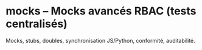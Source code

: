 # mocks – Mocks avancés RBAC (tests centralisés)

Mocks, stubs, doubles, synchronisation JS/Python, conformité, auditabilité.
